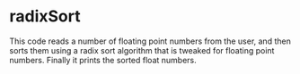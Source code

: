 # radixSort
This code reads a number of floating point numbers from the user, and then sorts them using a radix sort algorithm that is tweaked for floating point numbers. Finally it prints the sorted float numbers.
